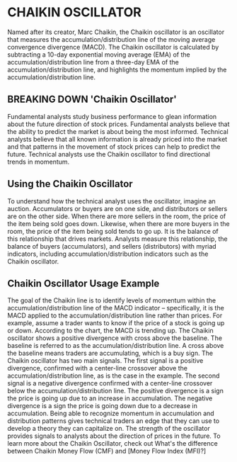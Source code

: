 # CHAIKIN OSCILLATOR

Named after its creator, Marc Chaikin, the Chaikin oscillator is an oscillator that measures the accumulation/distribution line of 
the moving average convergence divergence (MACD). The Chaikin oscillator is calculated by subtracting a 10-day exponential moving 
average (EMA) of the accumulation/distribution line from a three-day EMA of the accumulation/distribution line, and highlights the 
momentum implied by the accumulation/distribution line.

## BREAKING DOWN 'Chaikin Oscillator'

Fundamental analysts study business performance to glean information about the future direction of stock prices. Fundamental 
analysts believe that the ability to predict the market is about being the most informed. Technical analysts believe that all 
known information is already priced into the market and that patterns in the movement of stock prices can help to predict the 
future. Technical analysts use the Chaikin oscillator to find directional trends in momentum.

## Using the Chaikin Oscillator

To understand how the technical analyst uses the oscillator, imagine an auction. Accumulators or buyers are on one side, and 
distributors or sellers are on the other side. When there are more sellers in the room, the price of the item being sold goes 
down. Likewise, when there are more buyers in the room, the price of the item being sold tends to go up.
It is the balance of this relationship that drives markets. Analysts measure this relationship, the balance of buyers 
(accumulators), and sellers (distributors) with myriad indicators, including accumulation/distribution indicators such as the 
Chaikin oscillator.

## Chaikin Oscillator Usage Example

The goal of the Chaikin line is to identify levels of momentum within the accumulation/distribution line of the MACD indicator – 
specifically, it is the MACD applied to the accumulation/distribution line rather than prices.
For example, assume a trader wants to know if the price of a stock is going up or down. According to the chart, the MACD is 
trending up. The Chaikin oscillator shows a positive divergence with cross above the baseline. The baseline is referred to as the 
accumulation/distribution line. A cross above the baseline means traders are accumulating, which is a buy sign.
The Chaikin oscillator has two main signals. The first signal is a positive divergence, confirmed with a center-line crossover 
above the accumulation/distribution line, as is the case in the example. The second signal is a negative divergence confirmed with 
a center-line crossover below the accumulation/distribution line. The positive divergence is a sign the price is going up due to 
an increase in accumulation. The negative divergence is a sign the price is going down due to a decrease in accumulation.
Being able to recognize momentum in accumulation and distribution patterns gives technical traders an edge that they can use to 
develop a theory they can capitalize on. The strength of the oscillator provides signals to analysts about the direction of prices 
in the future. To learn more about the Chaikin Oscillator, check out What's the difference between Chaikin Money Flow (CMF) and 
[Money Flow Index (MFI)?]
